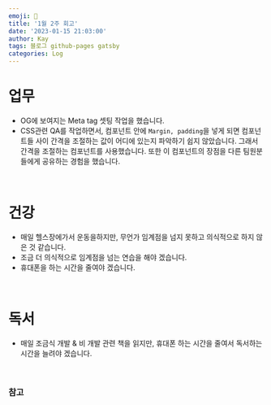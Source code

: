 ```yaml
---
emoji: 👋
title: '1월 2주 회고'
date: '2023-01-15 21:03:00'
author: Kay
tags: 블로그 github-pages gatsby
categories: Log
---
```


# 업무
- OG에 보여지는 Meta tag 셋팅 작업을 했습니다.
- CSS관련 QA를 작업하면서, 컴포넌트 안에 `Margin, padding`을 넣게 되면 컴포넌트들 사이 간격을 조절하는 값이 어디에 있는지 파악하기 쉽지 않았습니다. 그래서 간격을 조절하는 컴포넌트를 사용했습니다. 또한 이 컴포넌트의 장점을 다른 팀원분들에게 공유하는 경험을 했습니다.

<br>

# 건강
- 매일 헬스장에가서 운동을하지만, 무언가 임계점을 넘지 못하고 의식적으로 하지 않은 것 같습니다.
- 조금 더 의식적으로 임계점을 넘는 연습을 해야 겠습니다.
- 휴대폰을 하는 시간을 줄여야 겠습니다.

<br>

# 독서
- 매일 조금식 개발 & 비 개발 관련 책을 읽지만, 휴대폰 하는 시간을 줄여서 독서하는 시간을 늘려야 겠습니다.

<br>

### 참고

```toc
```
